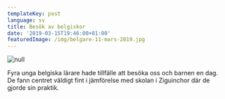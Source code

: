 ```yaml
---
templateKey: post
language: sv
title: Besök av belgiskor
date: '2019-03-15T19:46:00+01:00'
featuredImage: /img/belgare-11-mars-2019.jpg
---
```

![null](/img/belgare-11-mars-2019.jpg)

Fyra unga belgiska lärare hade tillfälle att besöka oss och barnen en dag. De fann centret väldigt fint i jämförelse med skolan i Ziguinchor där de gjorde sin praktik.
